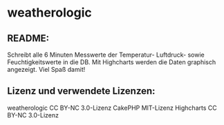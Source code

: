 # weatherologic

## README:
Schreibt alle 6 Minuten Messwerte der Temperatur- Luftdruck- sowie Feuchtigkeitswerte in die DB.
Mit Highcharts werden die Daten graphisch angezeigt. Viel Spaß damit!


## Lizenz und verwendete Lizenzen:

weatherologic CC BY-NC 3.0-Lizenz
CakePHP MIT-Lizenz
Highcharts CC BY-NC 3.0-Lizenz

